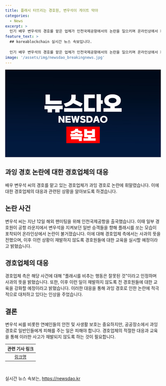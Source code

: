 ```yaml
---
title: 플래시 터뜨리는 경호원, 변우석이 게이트 막아
categories:
  - News
excerpt: >
  인기 배우 변우석의 경호를 맡은 업체가 인천국제공항에서의 논란을 일으키며 온라인상에서 화제가 되었습니다. 공항 라운지에서 과잉 경호로 인해 승객들을 혼란시키고, 강한 플래시를 사용한 사건으로 논란이 불거졌는데요. 이에 경호업체는 잘못된 행동에 대해 사과를 표명했고, 해당 상황이 재발하지 않도록 경호원들을 교육할 예정이라고 밝혔습니다. 과잉 경호로 인한 공항 내 불편과 안전 문제에 대한 관심이 늘어나고 있습니다.
feature_text: >
  ## koreablockchain 실시간 뉴스 속보입니다.

  인기 배우 변우석의 경호를 맡은 업체가 인천국제공항에서의 논란을 일으키며 온라인상에서 화제가 되었습니다. 공항 라운지에서 과잉 경호로 인해 승객들을 혼란시키고, 강한 플래시를 사용한 사건으로 논란이 불거졌는데요. 이에 경호업체는 잘못된 행동에 대해 사과를 표명했고, 해당 상황이 재발하지 않도록 경호원들을 교육할 예정이라고 밝혔습니다. 과잉 경호로 인한 공항 내 불편과 안전 문제에 대한 관심이 늘어나고 있습니다.
image: '/assets/img/newsdao_breakingnews.jpg'
---
```


<p><img src="/assets/img/newsdao_breakingnews.jpg" alt="koreablockchain 속보" /></p>

<h2 data-ke-size="size32"><b>과잉 경호 논란에 대한 경호업체의 대응</b></h2>

<p data-ke-size="size16">배우 변우석 씨의 경호를 맡고 있는 경호업체가 과잉 경호로 논란에 휘말렸습니다. 이에 대한 경호업체의 대응과 관련된 상황을 알아보도록 하겠습니다. </p>

<h2 data-ke-size="size26">논란 사건</h2>

<p data-ke-size="size16">변우석 씨는 지난 12일 해외 팬미팅을 위해 인천국제공항을 출국했습니다. 이때 일부 경호원이 공항 라운지에서 변우석을 지켜보던 일반 승객들을 향해 플래시를 쏘는 모습이 포착되어 온라인상에서 논란이 불거졌습니다. 이에 대해 경호업체 측에서는 사과의 뜻을 전했으며, 이후 이런 상황이 재발하지 않도록 경호원들에 대한 교육을 실시할 예정이라고 밝혔습니다.</p>

<h2 data-ke-size="size26">경호업체의 대응</h2>

<p data-ke-size="size16">경호업체 측은 해당 사건에 대해 "플래시를 비추는 행동은 잘못된 것"이라고 인정하며 사과의 뜻을 밝혔습니다. 또한, 이후 이런 일이 재발하지 않도록 전 경호원들에 대한 교육을 강화할 예정이라고 밝혔습니다. 이러한 대응을 통해 과잉 경호로 인한 논란에 적극적으로 대처하고 있다는 인상을 주었습니다.</p>

<h2 data-ke-size="size26">결론</h2>

<p data-ke-size="size16">변우석 씨를 비롯한 연예인들의 안전 및 사생활 보호는 중요하지만, 공공장소에서 과잉 경호로 일반인들에게 피해를 주는 일은 피해야 합니다. 경호업체의 적절한 대응과 교육을 통해 이러한 사고가 재발되지 않도록 하는 것이 필요합니다.</p>

<table>
<thead>
<tr>
<th style="text-align: center;">관련 기사 링크</th>
</tr>
</thead>
<tbody>
<tr>
<td style="text-align: center; height: 17px;"><a href="링크주소">링크명</a></td>
</tr>
</tbody>
</table>

<p data-ke-size="size16">&nbsp;</p>
실시간 뉴스 속보는, <a href="https://newsdao.kr" rel="dofollow">https://newsdao.kr</a>



